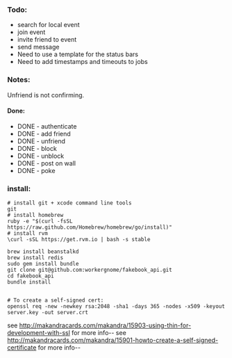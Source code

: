 ### Todo:

* search for local event
* join event
* invite friend to event
* send message
* Need to use a template for the status bars
* Need to add timestamps and timeouts to jobs


### Notes: 

Unfriend is not confirming.

#### Done:

* DONE - authenticate
* DONE - add friend
* DONE - unfriend
* DONE - block
* DONE - unblock
* DONE - post on wall
* DONE - poke

### install:

    # install git + xcode command line tools
    git
    # install homebrew
    ruby -e "$(curl -fsSL https://raw.github.com/Homebrew/homebrew/go/install)"
    # install rvm
    \curl -sSL https://get.rvm.io | bash -s stable

    brew install beanstalkd
    brew install redis
    sudo gem install bundle
    git clone git@github.com:workergnome/fakebook_api.git
    cd fakebook_api
    bundle install


    # To create a self-signed cert:
    openssl req -new -newkey rsa:2048 -sha1 -days 365 -nodes -x509 -keyout server.key -out server.crt
see <http://makandracards.com/makandra/15903-using-thin-for-development-with-ssl> for more info--
see <http://makandracards.com/makandra/15901-howto-create-a-self-signed-certificate> for more info-- 
